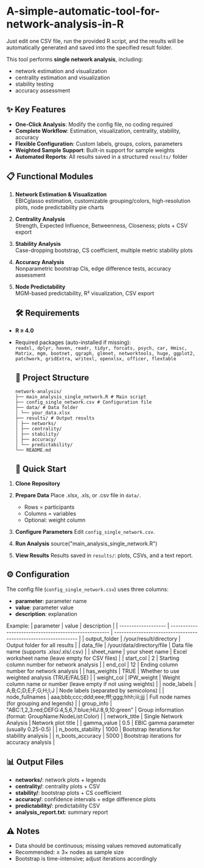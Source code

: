 # A-simple-automatic-tool-for-network-analysis-in-R
Just edit one CSV file, run the provided R script, and the results will be automatically generated and saved into the specified result folder.

This tool performs **single network analysis**, including:
-	network estimation and visualization
-	centrality estimation and visualization
-	stability testing 
-	accuracy assessment

## ✨ Key Features

- **One-Click Analysis**: Modify the config file, no coding required  
- **Complete Workflow**: Estimation, visualization, centrality, stability, accuracy  
- **Flexible Configuration**: Custom labels, groups, colors, parameters  
- **Weighted Sample Support**: Built-in support for sample weights  
- **Automated Reports**: All results saved in a structured `results/` folder  

## 📋 Functional Modules
1. **Network Estimation & Visualization**  
   EBICglasso estimation, customizable grouping/colors, high-resolution plots, node predictability pie charts  
2. **Centrality Analysis**  
   Strength, Expected Influence, Betweenness, Closeness; plots + CSV export  
3. **Stability Analysis**  
   Case-dropping bootstrap, CS coefficient, multiple metric stability plots  
4. **Accuracy Analysis**  
   Nonparametric bootstrap CIs, edge difference tests, accuracy assessment  
5. **Node Predictability**  
   MGM-based predictability, R² visualization, CSV export

   ## 🛠️ Requirements
- **R ≥ 4.0**
- Required packages (auto-installed if missing):  
  `readxl, dplyr, haven, readr, tidyr, forcats, psych, car, Hmisc, Matrix, mgm, bootnet, qgraph, glmnet, networktools, huge, ggplot2, patchwork, gridExtra, writexl, openxlsx, officer, flextable`

  ## 📁 Project Structure
  ```
  network-analysis/
  ├── main_analysis_single_network.R # Main script
  ├── config_single_network.csv # Configuration file
  ├── data/ # Data folder
  │ └── your_data.xlsx
  ├── results/ # Output results
  │ ├── networks/
  │ ├── centrality/
  │ ├── stability/
  │ ├── accuracy/
  │ └── predictability/
  └── README.md
  ```

  ## 🚀 Quick Start
1. **Clone Repository**

2. **Prepare Data**
   Place .xlsx, .xls, or .csv file in `data/`.

   * Rows = participants
   * Columns = variables
   * Optional: weight column

3. **Configure Parameters**
   Edit `config_single_network.csv`.

4. **Run Analysis**
   source("main\_analysis\_single\_network.R")

5. **View Results**
   Results saved in `results/`: plots, CSVs, and a text report.

## ⚙️ Configuration

The config file (`config_single_network.csv`) uses three columns:

* **parameter**: parameter name
* **value**: parameter value
* **description**: explanation

Example:
| parameter           | value                                                 | description                                                     |
| ------------------- | ----------------------------------------------------- | --------------------------------------------------------------- |
| output\_folder      | /your/result/directory                                | Output folder for all results                                   |
| data\_file          | /your/data/directory/file                             | Data file name (supports .xlsx/.xls/.csv)                       |
| sheet\_name         | your sheet name                                       | Excel worksheet name (leave empty for CSV files)                |
| start\_col          | 2                                                     | Starting column number for network analysis                     |
| end\_col            | 12                                                    | Ending column number for network analysis                       |
| has\_weights        | TRUE                                                  | Whether to use weighted analysis (TRUE/FALSE)                   |
| weight\_col         | IPW\_weight                                           | Weight column name or number (leave empty if not using weights) |
| node\_labels        | A;B;C;D;E;F;G;H;I;J                                   | Node labels (separated by semicolons)                           |
| node\_fullnames     | aaa;bbb;ccc;ddd;eee;fff;ggg;hhh;iii;jjj               | Full node names (for grouping and legends)                      |
| group\_info         | "ABC:1,2,3\:red;DEFG:4,5,6,7\:blue;HIJ:8,9,10\:green" | Group information (format: GroupName\:NodeList\:Color)          |
| network\_title      | Single Network Analysis                               | Network plot title                                              |
| gamma\_value        | 0.5                                                   | EBIC gamma parameter (usually 0.25-0.5)                         |
| n\_boots\_stability | 1000                                                  | Bootstrap iterations for stability analysis                     |
| n\_boots\_accuracy  | 5000                                                  | Bootstrap iterations for accuracy analysis                      |

## 📊 Output Files

* **networks/**: network plots + legends
* **centrality/**: centrality plots + CSV
* **stability/**: bootstrap plots + CS coefficient
* **accuracy/**: confidence intervals + edge difference plots
* **predictability/**: predictability CSV
* **analysis\_report.txt**: summary report

## ⚠️ Notes

* Data should be continuous; missing values removed automatically
* Recommended: ≥ 3× nodes as sample size
* Bootstrap is time-intensive; adjust iterations accordingly

